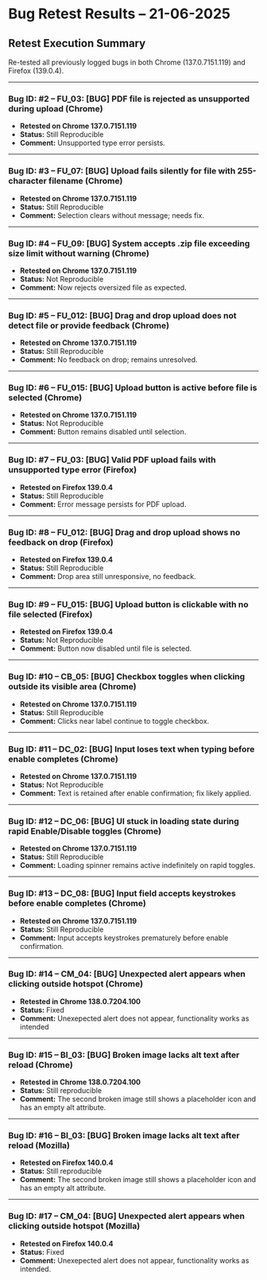 # Bug Retest Results – 21-06-2025

## Retest Execution Summary
Re-tested all previously logged bugs in both Chrome (137.0.7151.119) and Firefox (139.0.4).

---

### Bug ID: #2 – FU_03: [BUG] PDF file is rejected as unsupported during upload (Chrome)
- **Retested on Chrome 137.0.7151.119**  
- **Status:** Still Reproducible  
- **Comment:** Unsupported type error persists.

---

### Bug ID: #3 – FU_07: [BUG] Upload fails silently for file with 255-character filename (Chrome)
- **Retested on Chrome 137.0.7151.119**  
- **Status:** Still Reproducible  
- **Comment:** Selection clears without message; needs fix.

---

### Bug ID: #4 – FU_09: [BUG] System accepts .zip file exceeding size limit without warning (Chrome)
- **Retested on Chrome 137.0.7151.119**  
- **Status:** Not Reproducible  
- **Comment:** Now rejects oversized file as expected.

---

### Bug ID: #5 – FU_012: [BUG] Drag and drop upload does not detect file or provide feedback (Chrome)
- **Retested on Chrome 137.0.7151.119**  
- **Status:** Still Reproducible  
- **Comment:** No feedback on drop; remains unresolved.

---

### Bug ID: #6 – FU_015: [BUG] Upload button is active before file is selected (Chrome)
- **Retested on Chrome 137.0.7151.119**  
- **Status:** Not Reproducible  
- **Comment:** Button remains disabled until selection.

---

### Bug ID: #7 – FU_03: [BUG] Valid PDF upload fails with unsupported type error (Firefox)
- **Retested on Firefox 139.0.4**  
- **Status:** Still Reproducible  
- **Comment:** Error message persists for PDF upload.

---

### Bug ID: #8 – FU_012: [BUG] Drag and drop upload shows no feedback on drop (Firefox)
- **Retested on Firefox 139.0.4**  
- **Status:** Still Reproducible  
- **Comment:** Drop area still unresponsive, no feedback.

---

### Bug ID: #9 – FU_015: [BUG] Upload button is clickable with no file selected (Firefox)
- **Retested on Firefox 139.0.4**  
- **Status:** Not Reproducible  
- **Comment:** Button now disabled until file is selected.

---

### Bug ID: #10 – CB_05: [BUG] Checkbox toggles when clicking outside its visible area (Chrome)
- **Retested on Chrome 137.0.7151.119**  
- **Status:** Still Reproducible  
- **Comment:** Clicks near label continue to toggle checkbox.  

---


### Bug ID: #11 – DC_02: [BUG] Input loses text when typing before enable completes (Chrome)
- **Retested on Chrome 137.0.7151.119**  
- **Status:** Not Reproducible  
- **Comment:** Text is retained after enable confirmation; fix likely applied.  

---

### Bug ID: #12 – DC_06: [BUG] UI stuck in loading state during rapid Enable/Disable toggles (Chrome)
- **Retested on Chrome 137.0.7151.119**  
- **Status:** Still Reproducible  
- **Comment:** Loading spinner remains active indefinitely on rapid toggles.  

---

### Bug ID: #13 – DC_08: [BUG] Input field accepts keystrokes before enable completes (Chrome)
- **Retested on Chrome 137.0.7151.119**  
- **Status:** Still Reproducible  
- **Comment:** Input accepts keystrokes prematurely before enable confirmation.  

---

### Bug ID: #14 – CM_04: [BUG] Unexpected alert appears when clicking outside hotspot (Chrome)
- **Retested in Chrome 138.0.7204.100**  
- **Status:** Fixed  
- **Comment:** Unexepected alert does not appear, functionality works as intended

---

### Bug ID: #15 –  BI_03: [BUG] Broken image lacks alt text after reload (Chrome)
- **Retested in Chrome 138.0.7204.100**  
- **Status:** Still reproducible
- **Comment:** The second broken image still shows a placeholder icon and has an empty alt attribute.
---

### Bug ID: #16 – BI_03: [BUG] Broken image lacks alt text after reload (Mozilla)
- **Retested on Firefox 140.0.4** 
- **Status:** Still reproducible
- **Comment:** The second broken image still shows a placeholder icon and has an empty alt attribute.
---

### Bug ID: #17 – CM_04: [BUG] Unexpected alert appears when clicking outside hotspot (Mozilla)
- **Retested on Firefox 140.0.4**  
- **Status:** Fixed  
- **Comment:** Unexepected alert does not appear, functionality works as intended.

